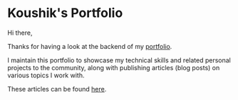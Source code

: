 # Koushik's Portfolio

Hi there,

Thanks for having a look at the backend of my [portfolio](https://koushikkhan.github.io/).

I maintain this portfolio to showcase my technical skills and related personal projects to the community, along with publishing articles (blog posts) on various topics I work with.

These articles can be found [here](https://koushikkhan.github.io/posts.html).
